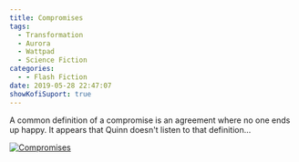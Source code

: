 ```yaml
---
title: Compromises
tags:
  - Transformation
  - Aurora
  - Wattpad
  - Science Fiction
categories:
  - - Flash Fiction
date: 2019-05-28 22:47:07
showKofiSuport: true
---
```

A common definition of a compromise is an agreement where no one ends up happy.  It appears that Quinn doesn't listen to that definition...<!-- more -->

<div class="center">

[![Compromises](/images/covers/transformation.png "Compromises")](https://www.wattpad.com/765473492-transformation-compromises)

</div>